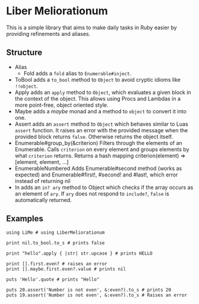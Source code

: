 Liber Meliorationum
================================================================================

This is a simple library that aims to make daily tasks in Ruby easier by providing refinements and aliases.

Structure
--------------------------------------------------------------------------------

- Alias
	- Fold
		adds a `fold` alias to `Enumerable#inject`.
- ToBool
	adds a `to_bool` method to `Object` to avoid cryptic idioms like `!!object`.
- Apply
	adds an `apply` method to `Object`,
  which evaluates a given block in the context of the object.
  This allows using Procs and Lambdas in a more point-free, object oriented style.
- Maybe
	adds a *maybe* monad and a method to `object` to convert it into one.
- Assert
	adds an `assert` method to `Object` which behaves similar to Luas `assert` function.
  It raises an error with the provided message when the provided block returns `false`.
  Otherwise returns the object itself.
- Enumerable#group\_by(&criterion)
  Filters through the elements of an Enumerable. Calls `criterion` on every
  element and groups elements by what `criterion` returns.
  Returns a hash mapping criterion(element) => [element, element, ...]
- EnumerableNumbered
  Adds Enumerable#second method (works as expected)
  and Enumerable#first!, #second! and #last!, which error instead of returning nil
- In
  adds an `in? ary` method to Object which checks if the array occurs as an
  element of `ary`. If `ary` does not respond to `include?`, `false` is
  automatically returned.

Examples
--------------------------------------------------------------------------------

	using LiMe # using LiberMeliorationum

	print nil.to_bool.to_s # prints false

	print "hello".apply { |str| str.upcase } # prints HELLO

	print [].first.even? # raises an error
	print [].maybe.first.even?.value # prints nil

	puts 'Hello'.quote # prints "Hello"

	puts 20.assert('Number is not even', &:even?).to_s # prints 20
	puts 19.assert('Number is not even', &:even?).to_s # Raises an error
